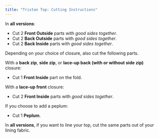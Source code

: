 ```yaml
---
title: "Tristan Top: Cutting Instructions"
---
```


In **all versions**:

- Cut 2 **Front Outside** parts with _good sides together_.
- Cut 2 **Back Outside** parts with _good sides together_.
- Cut 2 **Back Inside** parts with _good sides together_.

Depending on your choice of closure, also cut the following parts.

With a **back zip**, **side zip**, or **lace-up back (with or without side zip)** closure:

- Cut 1 **Front Inside** part on the fold.

With a **lace-up front** closure:

- Cut 2 **Front Inside** parts with _good sides together_.

If you choose to add a peplum:

- Cut 1 **Peplum**.

In **all versions**, if you want to line your top, cut the same parts out of your lining fabric.